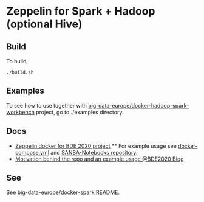 # Zeppelin for Spark + Hadoop (optional Hive)

## Build
To build, 
```
./build.sh
```

## Examples
To see how to use together with [big-data-europe/docker-hadoop-spark-workbench](https://github.com/big-data-europe/docker-hadoop-spark-workbench) project, go to ./examples directory.

## Docs
* [Zeppelin docker for BDE 2020 project](https://github.com/big-data-europe/docker-zeppelin)
** For example usage see [docker-compose.yml](https://github.com/big-data-europe/docker-zeppelin/blob/master/docker-compose.yml) and [SANSA-Notebooks repository](https://github.com/SANSA-Stack/SANSA-Notebooks).
* [Motivation behind the repo and an example usage @BDE2020 Blog](http://www.big-data-europe.eu/scalable-sparkhdfs-workbench-using-docker/)

## See 
See [big-data-europe/docker-spark README](https://github.com/big-data-europe/docker-spark).


